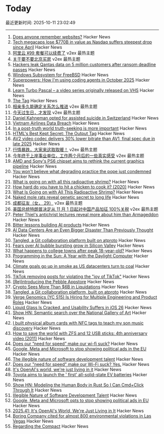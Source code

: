 # Today

最近更新时间: 2025-10-11 23:02:49

--- 
1. [Does anyone remember websites?](http://tttthis.com/rememberwebsites.php/) Hacker News
2. [Tech megacaps lose $770B in value as Nasdaq suffers steepest drop since April](https://www.cnbc.com/2025/10/10/tech-megacaps-market-cap-mag-7.html) Hacker News
3. [阿里云 ¥99 套餐可以续费了](https://www.v2ex.com/t/1164423) v2ex 最热主题
4. [关于要不要北京买房](https://www.v2ex.com/t/1164388) v2ex 最热主题
5. [Hackers leak Qantas data on 5 million customers after ransom deadline passes](https://www.theguardian.com/business/2025/oct/11/hackers-leak-qantas-data-containing-5-million-customer-records-after-ransom-deadline-passes) Hacker News
6. [Windows Subsystem for FreeBSD](https://github.com/BalajeS/WSL-For-FreeBSD) Hacker News
7. [Superpowers: How I'm using coding agents in October 2025](https://blog.fsck.com/2025/10/09/superpowers/) Hacker News
8. [Learn Turbo Pascal – a video series originally released on VHS](https://www.youtube.com/watch?v=UOtonwG3DXM) Hacker News
9. [The <output> Tag](https://denodell.com/blog/html-best-kept-secret-output-tag) Hacker News
10. [相亲多久能确定关系怎么推进](https://www.v2ex.com/t/1164431) v2ex 最热主题
11. [今天过生日，才发现](https://www.v2ex.com/t/1164430) v2ex 最热主题
12. [Daniel Kahneman opted for assisted suicide in Switzerland](https://www.bluewin.ch/en/entertainment/nobel-prize-winner-opts-for-suicide-in-switzerland-2619460.html) Hacker News
13. [Vietnam Airlines Data Breach](https://haveibeenpwned.com/Breach/VietnamAirlines) Hacker News
14. [In a post-truth world truth-seeking is more important](https://iai.tv/articles/in-a-post-truth-world-truth-seeking-is-more-important-than-ever-auid-3382) Hacker News
15. [HTML's Best Kept Secret: The Output Tag](https://denodell.com/blog/html-best-kept-secret-output-tag) Hacker News
16. [AV2 video codec delivers 30% lower bitrate than AV1, final spec due in late 2025](https://videocardz.com/newz/av2-video-codec-delivers-30-lower-bitrate-than-av1-final-spec-due-in-late-2025) Hacker News
17. [行情暴跌，大家来这取取暖！](https://www.v2ex.com/t/1164449) v2ex 最热主题
18. [今年终于上岸事业单位，工作两个月后的一些真实感受](https://www.v2ex.com/t/1164420) v2ex 最热主题
19. [AMD and Sony's PS6 chipset aims to rethink the current graphics pipeline](https://arstechnica.com/gaming/2025/10/amd-and-sony-tease-new-chip-architecture-ahead-of-playstation-6/) Hacker News
20. [You won't believe what degrading practice the pope just condemned](https://www.theguardian.com/australia-news/2025/oct/10/you-wont-believe-what-degrading-practice-the-pope-just-condemned) Hacker News
21. [What is going on with all this radioactive shrimp?](https://www.consumerreports.org/health/food-safety/radioactive-shrimp-explained-a5493175857/) Hacker News
22. [How hard do you have to hit a chicken to cook it? (2020)](https://james-simon.github.io/blog/chicken-cooking/) Hacker News
23. [What Is Going on with All This Radioactive Shrimp?](https://www.consumerreports.org/health/food-safety/radioactive-shrimp-explained-a5493175857/) Hacker News
24. [Naked mole rats reveal genetic secret to long life](https://www.bbc.com/news/articles/cz7rxy21lxwo) Hacker News
25. [成都征友（女， 29）](https://www.v2ex.com/t/1164393) v2ex 最热主题
26. [美国总统特朗普决定从 11 月 1 日起对中国产品加征 100%关税](https://www.v2ex.com/t/1164338) v2ex 最热主题
27. [Peter Thiel's antichrist lectures reveal more about him than Armageddon](https://www.theguardian.com/technology/ng-interactive/2025/oct/10/peter-thiel-antichrist-lectures) Hacker News
28. [Bitter lessons building AI products](https://hex.tech/blog/bitter-lessons-building-ai-in-hex-product-management/) Hacker News
29. [AI Data Centers Are an Even Bigger Disaster Than Previously Thought](https://futurism.com/future-society/ai-data-centers-finances) Hacker News
30. [Tangled, a Git collaboration platform built on atproto](https://blog.tangled.org/intro) Hacker News
31. [Fears over AI bubble bursting grow in Silicon Valley](https://www.bbc.com/news/articles/cz69qy760weo) Hacker News
32. [What happens to college towns after peak 18-year-old?](https://www.theargumentmag.com/p/what-happens-to-college-towns-after) Hacker News
33. [Programming in the Sun: A Year with the Daylight Computer](https://wickstrom.tech/2025-10-10-programming-in-the-sun-a-year-with-the-daylight-computer.html) Hacker News
34. [Climate goals go up in smoke as US datacenters turn to coal](https://www.theregister.com/2025/10/10/datacenter_coal_power/) Hacker News
35. [TikTok removing posts for violating the "joy of TikTok"](https://twitter.com/prem_thakker/status/1976786912154386828/) Hacker News
36. [(Re)Introducing the Pebble Appstore](https://ericmigi.com/blog/re-introducing-the-pebble-appstore/) Hacker News
37. [Crypto Sees More Than $6B in Liquidations](https://www.bloomberg.com/news/articles/2025-10-10/crypto-sees-more-than-3-billion-in-liquidations-in-past-hour) Hacker News
38. [Tangled, a Git collaboration platform, built on atproto](https://blog.tangled.org/intro) Hacker News
39. [Verge Genomics (YC S15) Is Hiring for Multiple Engineering and Product Roles](https://news.ycombinator.com/item?id=45544636) Hacker News
40. [Liquid Glass Is Cracked, and Usability Suffers in iOS 26](https://www.nngroup.com/articles/liquid-glass/) Hacker News
41. [Show HN: Semantic search over the National Gallery of Art](https://nga.demo.mixedbread.com/) Hacker News
42. [I built physical album cards with NFC tags to teach my son music discovery](https://fulghum.io/album-cards) Hacker News
43. [How to save the world with ZFS and 12 USB sticks: 4th anniversary video (2011)](https://constantin.glez.de/posts/2011-01-24-how-to-save-the-world-with-zfs-and-12-usb-sticks-4th-anniversary-video-re-release-edition/) Hacker News
44. [Does our “need for speed” make our wi-fi suck?](https://orb.net/blog/does-speed-make-wifi-suck) Hacker News
45. [Google, Meta and Microsoft to stop showing political ads in the EU](https://www.politico.eu/article/eu-political-ad-rules-google-meta-microsoft-big-tech-kick-in/) Hacker News
46. [The illegible nature of software development talent](https://surfingcomplexity.blog/2025/10/08/the-illegible-nature-of-software-development-talent/) Hacker News
47. [Does our "need for speed" make our Wi-Fi suck? Yes.](https://orb.net/blog/does-speed-make-wifi-suck) Hacker News
48. [It's OpenAI's world, we're just living in it](https://stratechery.com/2025/its-openais-world-were-just-living-in-it/) Hacker News
49. [Toyota aims to launch the ' first' all-solid-state EV batteries](https://electrek.co/2025/10/08/toyota-aims-to-launch-worlds-first-all-solid-state-ev-batteries/) Hacker News
50. [Show HN: Modeling the Human Body in Rust So I Can Cmd+Click Through It](https://github.com/lantos1618/open_human_ontology) Hacker News
51. [Illegible Nature of Software Development Talent](https://surfingcomplexity.blog/2025/10/08/the-illegible-nature-of-software-development-talent/) Hacker News
52. [Google, Meta and Microsoft opts to stop showing political ads in EU](https://www.politico.eu/article/eu-political-ad-rules-google-meta-microsoft-big-tech-kick-in/) Hacker News
53. [2025.41: It's OpenAI's World, We're Just Living in It](https://stratechery.com/2025/its-openais-world-were-just-living-in-it/) Hacker News
54. [Boring Company cited for almost 800 environmental violations in Las Vegas](https://www.propublica.org/article/elon-musk-boring-company-violations-fines-vegas-loop) Hacker News
55. [Regarding the Compact](https://president.mit.edu/writing-speeches/regarding-compact) Hacker News
